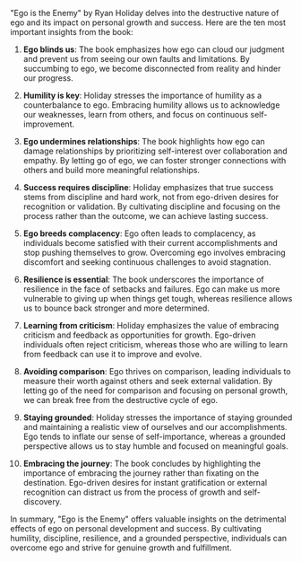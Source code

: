 "Ego is the Enemy" by Ryan Holiday delves into the destructive nature of ego and its impact on personal growth and success. Here are the ten most important insights from the book:

1. **Ego blinds us**: The book emphasizes how ego can cloud our judgment and prevent us from seeing our own faults and limitations. By succumbing to ego, we become disconnected from reality and hinder our progress.

2. **Humility is key**: Holiday stresses the importance of humility as a counterbalance to ego. Embracing humility allows us to acknowledge our weaknesses, learn from others, and focus on continuous self-improvement.

3. **Ego undermines relationships**: The book highlights how ego can damage relationships by prioritizing self-interest over collaboration and empathy. By letting go of ego, we can foster stronger connections with others and build more meaningful relationships.

4. **Success requires discipline**: Holiday emphasizes that true success stems from discipline and hard work, not from ego-driven desires for recognition or validation. By cultivating discipline and focusing on the process rather than the outcome, we can achieve lasting success.

5. **Ego breeds complacency**: Ego often leads to complacency, as individuals become satisfied with their current accomplishments and stop pushing themselves to grow. Overcoming ego involves embracing discomfort and seeking continuous challenges to avoid stagnation.

6. **Resilience is essential**: The book underscores the importance of resilience in the face of setbacks and failures. Ego can make us more vulnerable to giving up when things get tough, whereas resilience allows us to bounce back stronger and more determined.

7. **Learning from criticism**: Holiday emphasizes the value of embracing criticism and feedback as opportunities for growth. Ego-driven individuals often reject criticism, whereas those who are willing to learn from feedback can use it to improve and evolve.

8. **Avoiding comparison**: Ego thrives on comparison, leading individuals to measure their worth against others and seek external validation. By letting go of the need for comparison and focusing on personal growth, we can break free from the destructive cycle of ego.

9. **Staying grounded**: Holiday stresses the importance of staying grounded and maintaining a realistic view of ourselves and our accomplishments. Ego tends to inflate our sense of self-importance, whereas a grounded perspective allows us to stay humble and focused on meaningful goals.

10. **Embracing the journey**: The book concludes by highlighting the importance of embracing the journey rather than fixating on the destination. Ego-driven desires for instant gratification or external recognition can distract us from the process of growth and self-discovery.

In summary, "Ego is the Enemy" offers valuable insights on the detrimental effects of ego on personal development and success. By cultivating humility, discipline, resilience, and a grounded perspective, individuals can overcome ego and strive for genuine growth and fulfillment.